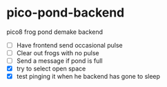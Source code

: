 # pico-pond-backend
pico8 frog pond demake backend


- [ ] Have frontend send occasional pulse
- [ ] Clear out frogs with no pulse
- [ ] Send a message if pond is full
- [X] try to select open space 
- [X] test pinging it when he backend has gone to sleep 